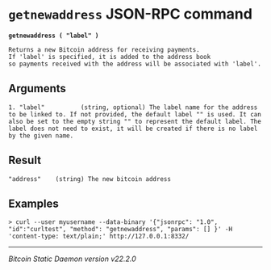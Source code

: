 `getnewaddress` JSON-RPC command
================================

**`getnewaddress ( "label" )`**

```
Returns a new Bitcoin address for receiving payments.
If 'label' is specified, it is added to the address book
so payments received with the address will be associated with 'label'.
```

Arguments
---------

```
1. "label"          (string, optional) The label name for the address to be linked to. If not provided, the default label "" is used. It can also be set to the empty string "" to represent the default label. The label does not need to exist, it will be created if there is no label by the given name.
```

Result
------

```
"address"    (string) The new bitcoin address
```

Examples
--------

```
> curl --user myusername --data-binary '{"jsonrpc": "1.0", "id":"curltest", "method": "getnewaddress", "params": [] }' -H 'content-type: text/plain;' http://127.0.0.1:8332/
```

***

*Bitcoin Static Daemon version v22.2.0*
